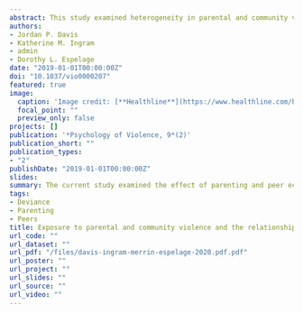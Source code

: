 ```yaml
---
abstract: This study examined heterogeneity in parental and community violence exposure during middle school and its association with bullying perpetration and victimization in high school. Youth (N = 1,611) in four Midwestern middle schools participated. Parallel process growth mixture latent transition analysis was used to understand how trajectory profiles of middle school violence exposure was associated with high school bullying profiles. Impulsivity, depression, school belonging, and delinquency were assessed as moderators of the transition probabilities. A three class solution was found for violence exposure - decreasing parental violence/increasing community violence (n = 103; 6.4%), stable high parental violence and low community violence (n = 1,027; 63.7%), and increasing parental violence and stable high community violence (n = 481; 29.8%). Similarly, a three class solution was found for high school bullying - High Bullying Perpetration and High Victimization class (n = 259; 16%), Victimization only (n = 1145; 71%), and low all class (n = 207; 13%). The largest proportion of youth transitioning into the high bullying and high victimization class were from the decreasing parental violence/ increasing community violence. Depression, impulsivity, school belonging, and delinquency all had various moderating effects on transition probabilities. Our findings make it apparent that early forms of parental and community violence are associated with aggressive behaviors and experiences with victimization during high school. Prevention and intervention efforts should target individuals who display early and chronic patterns of exposure to violence as these individuals have the greatest risk of later aggressive and victimization in high school.
authors:
- Jordan P. Davis
- Katherine M. Ingram
- admin
- Dorothy L. Espelage
date: "2019-01-01T00:00:00Z"
doi: "10.1037/vio0000207"
featured: true
image:
  caption: 'Image credit: [**Healthline**](https://www.healthline.com/health/aggressive-behavior)'
  focal_point: ""
  preview_only: false
projects: []
publication: '*Psychology of Violence, 9*(2)'
publication_short: ""
publication_types:
- "2"
publishDate: "2019-01-01T00:00:00Z"
slides: 
summary: The current study examined the effect of parenting and peer ecologies on the development of deviant and violent behaviors during adolescence.
tags:
- Deviance
- Parenting
- Peers
title: Exposure to parental and community violence and the relationship to bullying perpetration and victimization among early adolescents - A parallel process growth mixture latent transition analysis
url_code: ""
url_dataset: ""
url_pdf: "/files/davis-ingram-merrin-espelage-2020.pdf.pdf"
url_poster: ""
url_project: ""
url_slides: ""
url_source: ""
url_video: ""
---
```

